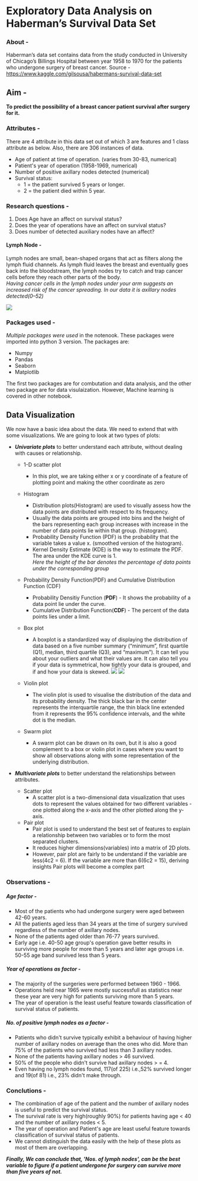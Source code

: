 # Exploratory Data Analysis on Haberman’s Survival Data Set

### About - 
 Haberman’s data set contains data from the study conducted in University of Chicago’s Billings Hospital between year 1958 to 1970 for the patients who undergone surgery of breast cancer.
Source  - https://www.kaggle.com/gilsousa/habermans-survival-data-set


## Aim - 
**To predict the possibility of a breast cancer patient survival after surgery for it.** 

### Attributes -

There are 4 attribute in this data set out of which 3 are features and 1 class attribute as below. Also, there are 306 instances of data.

* Age of patient at time of operation. (varies from 30-83, numerical)
* Patient's year of operation (1958-1969, numerical)
* Number of positive axillary nodes detected (numerical)
* Survival status: 
    - 1 = the patient survived 5 years or longer.
    - 2 = the patient died within 5 year.

### Research questions - 
1. Does Age have an affect on survival status?
2. Does the year of operations have an affect on survival status?
3. Does number of detected auxiliary nodes have an affect?

#### Lymph Node - 
Lymph nodes are small, bean-shaped organs that act as filters along the lymph fluid channels. As lymph fluid leaves the breast and eventually goes back into the bloodstream, the lymph nodes try to catch and trap cancer cells before they reach other parts of the body.  
*Having cancer cells in the lymph nodes under your arm suggests an increased risk of the cancer spreading. In our data it is axillary nodes detected(0–52)*

![](lymph_node.jpeg)

### Packages used - 
*Multiple packages were used* in the notenook. These packages were imported into python 3 version. The packages are:
* Numpy
* Pandas
* Seaborn
* Matplotlib

The first two packages are for combutation and data analysis, and the other two package are for data visulaization. However, Machine learning is covered in other notebook.


## Data Visualization
We now have a basic idea about the data. We need to extend that with some visualizations.
We are going to look at two types of plots:

- ***Univariate plots*** to better understand each attribute, without dealing with causes or relationship.
    * 1-D scatter plot
        - In this plot, we are taking either x or y coordinate of a feature of plotting point and making the other coordinate as zero
    * Histogram
        - Distribution plots(Histogram) are used to visually assess how the data points are distributed with respect to its frequency.
        - Usually the data points are grouped into bins and the height of the bars representing each group increases with increase in the number of data points lie within that group. (histogram).
        - Probability Density Function (PDF) is the probability that the variable takes a value x. (smoothed version of the histogram).
        - Kernel Density Estimate (KDE) is the way to estimate the PDF. The area under the KDE curve is 1.  
            *Here the height of the bar denotes the percentage of data points under the corresponding group*
   
    *  Probability Density Function(PDF) and Cumulative Distribution Function (CDF)
        - Probability Densitiy Function (**PDF**) - It shows the probability of a data point lie under the curve.  
        - Cumulative Distribution Function(**CDF**) - The percent of the data points lies under a limit.
    * Box plot
        - A boxplot is a standardized way of displaying the distribution of data based on a five number summary (“minimum”, first quartile (Q1), median, third quartile (Q3), and “maximum”). It can tell you about your outliers and what their values are. It can also tell you if your data is symmetrical, how tightly your data is grouped, and if and how your data is skewed.
![](Boxplot_1.JPG)
![](Boxplot_2.JPG)

    * Violin plot
        * The violin plot is used to visualise the distribution of the data and its probability density. The thick black bar in the center represents the interquartile range, the thin black line extended from it represents the 95% confidence intervals, and the white dot is the median.

    * Swarm plot
        * A swarm plot can be drawn on its own, but it is also a good complement to a box or violin plot in cases where you want to show all observations along with some representation of the underlying distribution.
 
     
- ***Multivariate plots*** to better understand the relationships between attributes.
    * Scatter plot
        * A scatter plot is a two-dimensional data visualization that uses dots to represent the values obtained for two different variables - one plotted along the x-axis and the other plotted along the y-axis.
    * Pair plot
        * Pair plot is used to understand the best set of features to explain a relationship between two variables or to form the most separated clusters.
        * It reduces higher dimensions(variables) into a matrix of 2D plots.
        * However, pair plot are fairly to be understand if the variable are less(4c2 = 6). If the variable are more than 6(6c2 = 15), deriving insights Pair plots will become a complex part
    

### Observations -

##### Age factor - 
* Most of the patients who had undergone surgery were aged between 42-60 years.
* All the patients aged less than 34 years at the time of surgery survived regardless of the number of axillary nodes.
* None of the patients aged older than 76-77 years survived. 
* Early age i.e. 40-50 age group's operation gave better results in surviving more people for more than 5 years and later age groups i.e. 50-55 age band survived less than 5 years.

##### Year of operations as factor - 
* The majority of the surgeries were performed between 1960 - 1966.
* Operations held near 1965 were mostly successfull as statistics near these year are very high for patients surviving more than 5 years.
* The year of operation is the least useful feature towards classification of survival status of patients.

##### No. of positive lymph nodes as a factor -
* Patients who didn't survive typically exhibit a behaviour of having higher number of axillary nodes on average than the ones who did. More than 75% of the patients who survived had less than 3 axillary nodes.
* None of the patients having axillary nodes > 46 survived.
* 50% of the people who didn't survive had axillary nodes > = 4.
* Even having no lymph nodes found, 117(of 225) i.e.,52% survived longer and 19(of 81) i.e., 23% didn't make through.

### Conclutions - 
* The combination of age of the patient and the number of axillary nodes is useful to predict the survival status.
* The survival rate is very high(roughly 90%) for patients having age < 40 and the number of axillary nodes < 5.
* The year of operation and Patient's age are least useful feature towards classification of survival status of patients.
* We cannot distinguish the data easily with the help of these plots as most of them are overlapping.

***Finally, We can conclude that, 'Nos. of lymph nodes', can be the best variable to figure if a patient undergone for surgery can survive more than five years of not.***